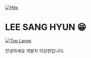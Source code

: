 [![Hits](https://hits.seeyoufarm.com/api/count/incr/badge.svg?url=https%3A%2F%2Fgithub.com%2FSangtriever&count_bg=%23000000&title_bg=%23555555&icon=&icon_color=%23E7E7E7&title=hits&edge_flat=false)](https://hits.seeyoufarm.com)
# LEE SANG HYUN 😁  

[![Top Langs](https://github-readme-stats.vercel.app/api/top-langs/?username=sangtriever)](https://github.com/anuraghazra/github-readme-stats)

안녕하세요 개발자 이상현입니다.
